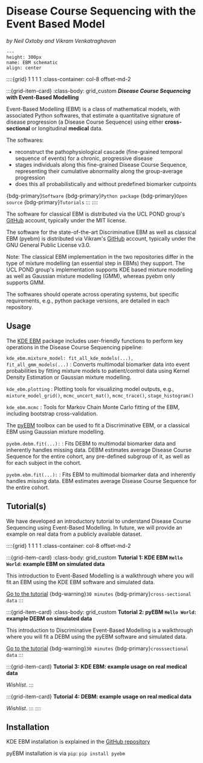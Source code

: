 # Disease Course Sequencing with the Event Based Model
_by Neil Oxtoby and Vikram Venkatraghavan_

```{figure} ../../../_static/img/ebm.png
---
height: 300px
name: EBM schematic
align: center
```

::::{grid} 1 1 1 1
:class-container: col-8 offset-md-2

:::{grid-item-card}
:class-body: grid_custom
**_Disease Course Sequencing_ with Event-Based Modelling**

Event-Based Modelling (EBM) is a class of mathematical models, with associated Python softwares, that estimate a quantitative signature of disease progression (a Disease Course Sequence) using either **cross-sectional** or longitudinal **medical** data.

The softwares:
- reconstruct the pathophysiological cascade (fine-grained temporal sequence of events) for a chronic, progressive disease
- stages individuals along this fine-grained Disease Course Sequence, representing their cumulative abnormality along the group-average progression
- does this all probabilistically and without predefined biomarker cutpoints

{bdg-primary}`Software` {bdg-primary}`Python package` {bdg-primary}`Open source` {bdg-primary}`Tutorials`
:::
::::

The software for classical EBM is distributed via the UCL POND group's [GitHub](https://github.com/ucl-pond) account, typically under the MIT license. 

The software for the state-of-the-art Discriminative EBM as well as classical EBM (pyebm) is distributed via Vikram's [GitHub](https://github.com/88vikram/pyebm) account, typically under the GNU General Public License v3.0. 

Note: The classical EBM implementation in the two repositories differ in the type of mixture modelling (an essential step in EBMs) they support. The UCL POND group's implementation supports KDE based mixture modelling as well as Gaussian mixture modelling (GMM), whereas pyebm only supports GMM.

The softwares should operate across operating systems, but specific requirements, e.g., python package versions, are detailed in each repository.

## **Usage**

The [KDE EBM](https://github.com/ucl-pond/kde_ebm) package includes user-friendly functions to perform key operations in the Disease Course Sequencing pipeline:

`kde_ebm.mixture_model: fit_all_kde_models(...), fit_all_gmm_models(...)`
: Converts multimodal biomarker data into event probabilities by fitting mixture models to patient/control data using Kernel Density Estimation or Gaussian mixture modelling.

`kde_ebm.plotting`
: Plotting tools for visualizing model outputs, e.g., `mixture_model_grid()`, `mcmc_uncert_mat()`, `mcmc_trace()`, `stage_histogram()`

`kde_ebm.mcmc`
: Tools for Markov Chain Monte Carlo fitting of the EBM, including bootstrap cross-validation.

The [pyEBM](https://github.com/88vikram/pyEBM) toolbox can be used to fit a Discriminative EBM, or a classical EBM using Gaussian mixture modelling.

`pyebm.debm.fit(...):`
: Fits DEBM to multimodal biomarker data and inherently handles missing data. DEBM estimates average Disease Course Sequence for the entire cohort, any pre-defined subgroup of it, as well as for each subject in the cohort.

`pyebm.ebm.fit(...):`
: Fits EBM to multimodal biomarker data and inherently handles missing data. EBM estimates average Disease Course Sequence for the entire cohort.

## **Tutorial(s)**

We have developed an introductory tutorial to understand Disease Course Sequencing using Event-Based Modelling. In future, we will provide an example on real data from a publicly available dataset.

::::{grid} 1 1 1 1
:class-container: col-8 offset-md-2

:::{grid-item-card}
:class-body: grid_custom 
**Tutorial 1: KDE EBM `Hello World`: example EBM on simulated data**

This introduction to Event-Based Modelling is a walkthrough where you will fit an EBM using the KDE EBM software and simulated data.

[Go to the tutorial](https://disease-progression-modelling.github.io/pages/notebooks/ebm/T1_kde_ebm_walkthrough.html)
{bdg-warning}`30 minutes` {bdg-primary}`cross-sectional data`
:::

:::{grid-item-card} 
:class-body: grid_custom
**Tutorial 2: pyEBM `Hello World`: example DEBM on simulated data**

This introduction to Discriminative Event-Based Modelling is a walkthrough where you will fit a DEBM using the pyEBM software and simulated data.

[Go to the tutorial](https://disease-progression-modelling.github.io/pages/notebooks/ebm/T2_pyEBM_walkthrough.html)
{bdg-warning}`30 minutes` {bdg-primary}`crosssectional data`
:::

:::{grid-item-card} **Tutorial 3: KDE EBM: example usage on real medical data**

_Wishlist_.
:::

:::{grid-item-card} **Tutorial 4: DEBM: example usage on real medical data**

_Wishlist_.
:::
::::

## **Installation**

KDE EBM installation is explained in the [GitHub repository](https://github.com/ucl-pond/kde_ebm)

pyEBM installation is via `pip`: `pip install pyebm`
